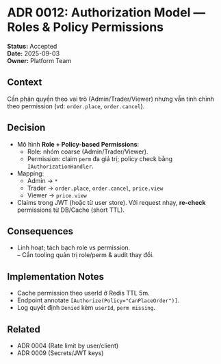 # ADR 0012: Authorization Model — Roles & Policy Permissions
**Status:** Accepted  
**Date:** 2025-09-03  
**Owner:** Platform Team

## Context
Cần phân quyền theo vai trò (Admin/Trader/Viewer) nhưng vẫn tinh chỉnh theo permission (vd: `order.place`, `order.cancel`).

## Decision
- Mô hình **Role + Policy-based Permissions**:
  - Role: nhóm coarse (Admin/Trader/Viewer).
  - Permission: claim `perm` đa giá trị; policy check bằng `IAuthorizationHandler`.
- Mapping:
  - Admin → `*`
  - Trader → `order.place`, `order.cancel`, `price.view`
  - Viewer → `price.view`
- Claims trong JWT (hoặc từ user store). Với request nhạy, **re-check** permissions từ DB/Cache (short TTL).

## Consequences
+ Linh hoạt; tách bạch role vs permission.  
– Cần tooling quản trị role/perm & audit thay đổi.

## Implementation Notes
- Cache permission theo userId ở Redis TTL 5m.  
- Endpoint annotate `[Authorize(Policy="CanPlaceOrder")]`.  
- Log quyết định `Denied` kèm `userId`, `perm missing`.

## Related
- ADR 0004 (Rate limit by user/client)  
- ADR 0009 (Secrets/JWT keys)
